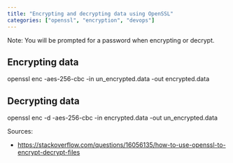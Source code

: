 ```yaml
---
title: "Encrypting and decrypting data using OpenSSL"
categories: ["openssl", "encryption", "devops"]
---
```


Note: You will be prompted for a password when encrypting or decrypt.

## Encrypting data

openssl enc -aes-256-cbc -in un_encrypted.data -out encrypted.data

## Decrypting data

openssl enc -d -aes-256-cbc -in encrypted.data -out un_encrypted.data

Sources: 
 * <https://stackoverflow.com/questions/16056135/how-to-use-openssl-to-encrypt-decrypt-files>